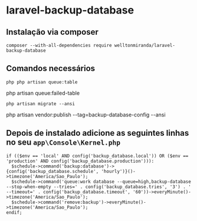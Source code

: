 # laravel-backup-database
## Instalação via composer
~~~
composer --with-all-dependencies require welltonmiranda/laravel-backup-database
~~~
## Comandos necessários
~~~
php php artisan queue:table
~~~
php artisan queue:failed-table
~~~
php artisan migrate --ansi
~~~
php artisan vendor:publish --tag=backup-database-config --ansi

## Depois de instalado adicione as seguintes linhas no seu <code>app\Console\Kernel.php</code>

~~~
if (($env == 'local' AND config('backup_database.local')) OR ($env == 'production' AND config('backup_database.production'))):
  $schedule->command('backup:database')->{config('backup_database.schedule', 'hourly')}()->timezone('America/Sao_Paulo');
  $schedule->command('queue:work database --queue=high,backup-database --stop-when-empty --tries=' . config('backup_database.tries', '3') . ' --timeout=' . config('backup_database.timeout', '60'))->everyMinute()->timezone('America/Sao_Paulo');
  $schedule->command('remove:backup')->everyMinute()->timezone('America/Sao_Paulo');
endif;
